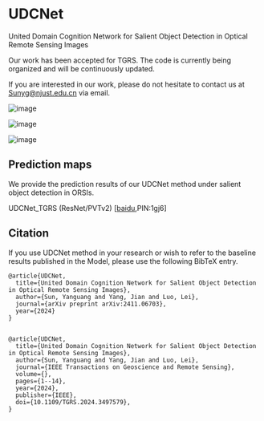# UDCNet
United Domain Cognition Network for Salient Object Detection in Optical Remote Sensing Images

Our work has been accepted for TGRS. The code is currently being organized and will be continuously updated.

If you are interested in our work, please do not hesitate to contact us at Sunyg@njust.edu.cn via email.

![image](https://github.com/user-attachments/assets/f655cb60-af3f-4a62-88e0-7169cca24e6d)

![image](https://github.com/user-attachments/assets/03abc4f2-5a00-4b2f-9cf1-fe03b8ea7c28)

![image](https://github.com/user-attachments/assets/4a5330cc-f6bd-47b4-8bc4-2bef316b29c6)


## Prediction maps

We provide the prediction results of our UDCNet method under salient object detection in ORSIs.

UDCNet_TGRS (ResNet/PVTv2) [[baidu](https://pan.baidu.com/s/1jcN58vjzANPt3zJ3cvipXg),PIN:1gj6] 


## Citation

If you use UDCNet method in your research or wish to refer to the baseline results published in the Model, please use the following BibTeX entry.

```
@article{UDCNet,
  title={United Domain Cognition Network for Salient Object Detection in Optical Remote Sensing Images},
  author={Sun, Yanguang and Yang, Jian and Luo, Lei},
  journal={arXiv preprint arXiv:2411.06703},
  year={2024}
}
```
```

@article{UDCNet,
  title={United Domain Cognition Network for Salient Object Detection in Optical Remote Sensing Images},
  author={Sun, Yanguang and Yang, Jian and Luo, Lei},
  journal={IEEE Transactions on Geoscience and Remote Sensing},
  volume={},
  pages={1--14}, 
  year={2024},
  publisher={IEEE},
  doi={10.1109/TGRS.2024.3497579},
}
```

